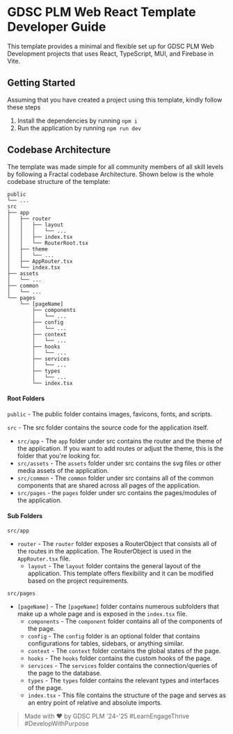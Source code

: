# GDSC PLM Web React Template Developer Guide

This template provides a minimal and flexible set up for GDSC PLM Web Development projects that uses React, TypeScript, MUI, and Firebase in Vite.

## Getting Started

Assuming that you have created a project using this template, kindly follow these steps

1. Install the dependencies by running `npm i`
2. Run the application by running `npm run dev`

## Codebase Architecture

The template was made simple for all community members of all skill levels by following a Fractal codebase Architecture. Shown below is the whole codebase structure of the template:

```
public
└── ...
src
├── app
│   ├── router
│   │   ├── layout
│   │   │   └── ...
│   │   ├── index.tsx
│   │   └── RouterRoot.tsx
│   ├── theme
│   │   └── ...
│   ├── AppRouter.tsx
│   └── index.tsx
├── assets
│   └── ...
├── common
│   └── ...
└── pages
    └── [pageName]
        ├── components
        │   └── ...
        ├── config
        │   └── ...
        ├── context
        │   └── ...
        ├── hooks
        │   └── ...
        ├── services
        │   └── ...
        ├── types
        │   └── ...
        └── index.tsx
```

#### Root Folders

`public` - The public folder contains images, favicons, fonts, and scripts.

`src` - The src folder contains the source code for the application itself.

- `src/app` - The `app` folder under src contains the router and the theme of the application. If you want to add routes or adjust the theme, this is the folder that you're looking for.
- `src/assets` - The `assets` folder under src contains the svg files or other media assets of the application.
- `src/common` - The `common` folder under src contains all of the common components that are shared across all pages of the application.
- `src/pages` - the `pages` folder under src contains the pages/modules of the application.

#### Sub Folders

`src/app`

- `router` - The `router` folder exposes a RouterObject that consists all of the routes in the application. The RouterObject is used in the `AppRouter.tsx` file.
  - `layout` - The `layout` folder contains the general layout of the application. This template offers flexibility and it can be modified based on the project requirements.

`src/pages`

- `[pageName]` - The `[pageName]` folder contains numerous subfolders that make up a whole page and is exposed in the `index.tsx` file.
  - `components` - The `component` folder contains all of the components of the page.
  - `config` - The `config` folder is an optional folder that contains configurations for tables, sidebars, or anything similar.
  - `context` - The `context` folder contains the global states of the page.
  - `hooks` - The `hooks` folder contains the custom hooks of the page.
  - `services` - The `services` folder contains the connection/queries of the page to the database.
  - `types` - The `types` folder contains the relevant types and interfaces of the page.
  - `index.tsx` - This file contains the structure of the page and serves as an entry point of relative and absolute imports.

> Made with ♥ by GDSC PLM '24-'25 #LearnEngageThrive #DevelopWithPurpose

